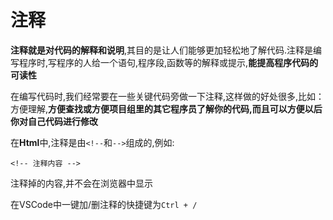 # 注释

**注释就是对代码的解释和说明**,其目的是让人们能够更加轻松地了解代码.注释是编写程序时,写程序的人给一个语句,程序段,函数等的解释或提示,**能提高程序代码的可读性**

在编写代码时,我们经常要在一些关键代码旁做一下注释,这样做的好处很多,比如：方便理解,**方便查找或方便项目组里的其它程序员了解你的代码,而且可以方便以后你对自己代码进行修改**

在**Html**中,注释是由`<!--`和`-->`组成的,例如:

`<!-- 注释内容 -->`

注释掉的内容,并不会在浏览器中显示

在VSCode中一键加/删注释的快捷键为`Ctrl + /`

